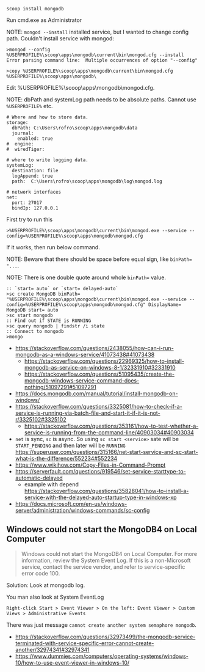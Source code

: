 `scoop install mongodb`

Run cmd.exe as Administrator

NOTE: `mongod --install` installed service, but I wanted to change config path. Couldn't install service with mongod:

```
>mongod --config %USERPROFILE%\scoop\apps\mongodb\current\bin\mongod.cfg --install
Error parsing command line:  Multiple occurrences of option "--config"
```

```
>copy %USERPROFILE%\scoop\apps\mongodb\current\bin\mongod.cfg %USERPROFILE%\scoop\apps\mongodb\
```

Edit %USERPROFILE%\scoop\apps\mongodb\mongod.cfg.

NOTE: dbPath and systemLog path needs to be absolute paths. Cannot use `%USERPROFILE%` etc.

```
# Where and how to store data.
storage:
  dbPath: C:\Users\rofro\scoop\apps\mongodb\data
  journal:
    enabled: true
#  engine:
#  wiredTiger:

# where to write logging data.
systemLog:
  destination: file
  logAppend: true
  path:  C:\Users\rofro\scoop\apps\mongodb\log\mongod.log

# network interfaces
net:
  port: 27017
  bindIp: 127.0.0.1
```

First try to run this

```
>%USERPROFILE%\scoop\apps\mongodb\current\bin\mongod.exe --service --config=%USERPROFILE%\scoop\apps\mongodb\mongod.cfg
```

If it works, then run below command.

NOTE: Beware that there should be space before equal sign, like `binPath= "...`.

NOTE: There is one double quote around whole `binPath=` value.

```
:: `start= auto` or `start= delayed-auto`
>sc create MongoDB binPath= "%USERPROFILE%\scoop\apps\mongodb\current\bin\mongod.exe --service --config=%USERPROFILE%\scoop\apps\mongodb\mongod.cfg" DisplayName= MongoDB start= auto
>sc start mongodb
:: Find out if STATE is RUNNING
>sc query mongodb | findstr /i state
:: Connect to mongodb
>mongo
```

- https://stackoverflow.com/questions/2438055/how-can-i-run-mongodb-as-a-windows-service/41073438#41073438
  - https://stackoverflow.com/questions/22969325/how-to-install-mongodb-as-service-on-windows-8-1/32331910#32331910
  - https://stackoverflow.com/questions/51095435/create-the-mongodb-windows-service-command-does-nothing/51097291#51097291
- https://docs.mongodb.com/manual/tutorial/install-mongodb-on-windows/
- https://stackoverflow.com/questions/3325081/how-to-check-if-a-service-is-running-via-batch-file-and-start-it-if-it-is-not-r/3325102#3325102
  - https://stackoverflow.com/questions/353161/how-to-test-whether-a-service-is-running-from-the-command-line/40903034#40903034
- `net` is sync, `sc` is async. So using `sc start <service>` sate will be `START_PENDING` and then later will be `RUNNING` https://superuser.com/questions/315166/net-start-service-and-sc-start-what-is-the-difference/552234#552234
- https://www.wikihow.com/Copy-Files-in-Command-Prompt
- https://serverfault.com/questions/919546/set-service-starttype-to-automatic-delayed
  - example with depend https://stackoverflow.com/questions/35828041/how-to-install-a-service-with-the-delayed-auto-startup-type-in-windows-xp
- https://docs.microsoft.com/en-us/windows-server/administration/windows-commands/sc-config

## Windows could not start the MongoDB4 on Local Computer

> Windows could not start the MongoDB4 on Local Computer. For more information, review the System Event Log. If this is a non-Microsoft service, contact the service vendor, and refer to service-specific error code 100.

Solution: Look at mongodb log.

You man also look at System EventLog

`Right-click Start > Event Viewer > On the left: Event Viewer > Custom Views > Administrative Events`

There was just message `cannot create another system semaphore mongodb`.

- https://stackoverflow.com/questions/32973499/the-mongodb-service-terminated-with-service-specific-error-cannot-create-another/32974341#32974341
- https://www.dummies.com/computers/operating-systems/windows-10/how-to-use-event-viewer-in-windows-10/
